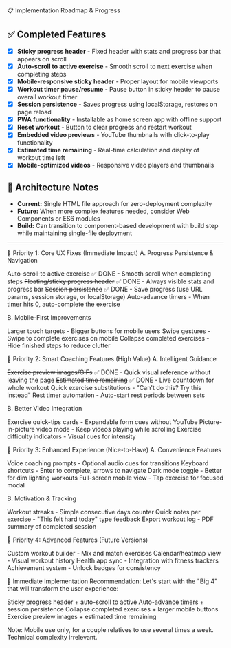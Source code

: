 📋 Implementation Roadmap & Progress

## ✅ Completed Features
- [x] **Sticky progress header** - Fixed header with stats and progress bar that appears on scroll
- [x] **Auto-scroll to active exercise** - Smooth scroll to next exercise when completing steps
- [x] **Mobile-responsive sticky header** - Proper layout for mobile viewports
- [x] **Workout timer pause/resume** - Pause button in sticky header to pause overall workout timer
- [x] **Session persistence** - Saves progress using localStorage, restores on page reload
- [x] **PWA functionality** - Installable as home screen app with offline support
- [x] **Reset workout** - Button to clear progress and restart workout
- [x] **Embedded video previews** - YouTube thumbnails with click-to-play functionality
- [x] **Estimated time remaining** - Real-time calculation and display of workout time left
- [x] **Mobile-optimized videos** - Responsive video players and thumbnails

## 🚧 Architecture Notes
- **Current:** Single HTML file approach for zero-deployment complexity
- **Future:** When more complex features needed, consider Web Components or ES6 modules
- **Build:** Can transition to component-based development with build step while maintaining single-file deployment

---

🎯 Priority 1: Core UX Fixes (Immediate Impact)
A. Progress Persistence & Navigation

~~Auto-scroll to active exercise~~ ✅ DONE - Smooth scroll when completing steps
~~Floating/sticky progress header~~ ✅ DONE - Always visible stats and progress bar
~~Session persistence~~ ✅ DONE - Save progress (use URL params, session storage, or localStorage)
Auto-advance timers - When timer hits 0, auto-complete the exercise

B. Mobile-First Improvements

Larger touch targets - Bigger buttons for mobile users
Swipe gestures - Swipe to complete exercises on mobile
Collapse completed exercises - Hide finished steps to reduce clutter

🎯 Priority 2: Smart Coaching Features (High Value)
A. Intelligent Guidance

~~Exercise preview images/GIFs~~ ✅ DONE - Quick visual reference without leaving the page
~~Estimated time remaining~~ ✅ DONE - Live countdown for whole workout
Quick exercise substitutions - "Can't do this? Try this instead"
Rest timer automation - Auto-start rest periods between sets

B. Better Video Integration

Exercise quick-tips cards - Expandable form cues without YouTube
Picture-in-picture video mode - Keep videos playing while scrolling
Exercise difficulty indicators - Visual cues for intensity

🎯 Priority 3: Enhanced Experience (Nice-to-Have)
A. Convenience Features

Voice coaching prompts - Optional audio cues for transitions
Keyboard shortcuts - Enter to complete, arrows to navigate
Dark mode toggle - Better for dim lighting workouts
Full-screen mobile view - Tap exercise for focused modal

B. Motivation & Tracking

Workout streaks - Simple consecutive days counter
Quick notes per exercise - "This felt hard today" type feedback
Export workout log - PDF summary of completed session

🎯 Priority 4: Advanced Features (Future Versions)

Custom workout builder - Mix and match exercises
Calendar/heatmap view - Visual workout history
Health app sync - Integration with fitness trackers
Achievement system - Unlock badges for consistency

🚀 Immediate Implementation Recommendation:
Let's start with the "Big 4" that will transform the user experience:

Sticky progress header + auto-scroll to active
Auto-advance timers + session persistence
Collapse completed exercises + larger mobile buttons
Exercise preview images + estimated time remaining

Note: Mobile use only, for a couple relatives to use several times a week. Technical complexity irrelevant.
